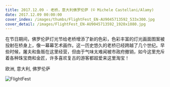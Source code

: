 ```yaml
---
title: 2017.12.09 - 老桥，意大利佛罗伦萨 (© Michele Castellani/Alamy)
date: 2017.12.09 00:00:00
cover_index: /images/thumbs/FlightFest_EN-AU9045713592_533x300.jpg
cover_detail: /images/FlightFest_EN-AU9045713592_1920x1080.jpg
---
```


在节日期间，佛罗伦萨灯光节给老桥增添了新的色彩，色彩丰富的灯光画面图案被投射在桥身上，像一幕幕艺术画作。这一历史悠久的老桥已经跨越了几个世纪。早些时候，屠夫和鱼贩在这里经营，但由于气味太难闻被市政府撤销，如今这里充斥着各种珠宝商和金匠，许多喜欢复古的游客都超爱来这里淘宝！

欧洲, 意大利, 佛罗伦萨

![FlightFest](/images/FlightFest_EN-AU9045713592_1920x1080.jpg)
